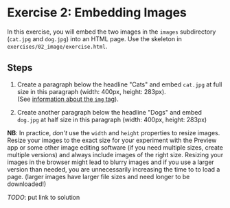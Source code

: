 # Exercise 2: Embedding Images

In this exercise, you will embed the two images in the `images` subdirectory (`cat.jpg` and `dog.jpg`) into an HTML page. Use the skeleton in `exercises/02_image/exercise.html`.

## Steps

1. Create a paragraph below the headline "Cats" and embed `cat.jpg` at full size in this paragraph (width: 400px, height: 283px).<br />
(See [information about the `img` tag](https://www.w3schools.com/tags/tag_img.asp)).

2.  Create another paragraph below the headline "Dogs" and embed `dog.jpg` at half size in this paragraph (width: 400px, height: 283px)

**NB**: In practice, *don't* use the `width` and `height` properties to resize images. Resize your images to the exact size for your experiment with the Preview app or some other image editing software (if you need multiple sizes, create multiple versions) and always include images of the right size. Resizing your images in the browser might lead to blurry images and if you use a larger version than needed, you are unnecessarily increasing the time to to load a page. (larger images have larger file sizes and need longer to be downloaded!)

*TODO*: put link to solution
